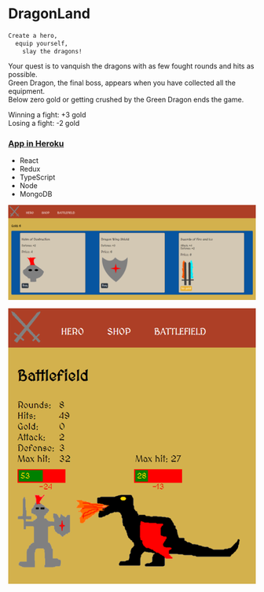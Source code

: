 # DragonLand

```
Create a hero,
  equip yourself,
    slay the dragons!
```

Your quest is to vanquish the dragons with as few fought rounds and hits as possible.<br/>
Green Dragon, the final boss, appears when you have collected all the equipment.<br/>
Below zero gold or getting crushed by the Green Dragon ends the game.<br/>

Winning a fight: +3 gold<br/>
Losing a fight: -2 gold

### [App in Heroku](https://dragon-land.herokuapp.com/)

- React
- Redux
- TypeScript
- Node
- MongoDB

![Shop](https://github.com/villeverkkonen/dragonland/blob/master/documentation/images/shop.png)

![Battlefield](https://github.com/villeverkkonen/dragonland/blob/master/documentation/images/battlefield.png)